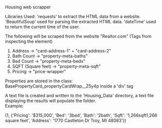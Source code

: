 Housing web scrapper

Libraries Used:
'requests' to extract the HTML data from a website.
'BeautifulSoup' used for parsing the extracted HTML data.
'dateTime' used to return the current time of the user.

The following will be scraped from the website "Realtor.com" (Tags from inspecting the element)
1. Address -> "card-address-1" + "card-address-2"
2. Bath Count -> "property-meta-baths"
3. Bed Count -> "property-meta-beds"
4. SQFT (Square feet) -> "property-meta-sqft"
5. Pricing -> "price-wrapper"

Properties are stored in the class: BasePropertyCard_propertyCardWrap__Z5y4p
Inside a 'div' tag

A text file is created and written to the 'Housing_Data' directory, a text file displaying the results will populate the folder.
<br>
Example: 

(1, {'Pricing': '$315,000', 'Bed': '3bed', 'Bath': '2bath', 'Sqft': '1,266sqft1,266 square feet', 'Address': '1770 Castleton Dr Troy, MI 48083'})

  
